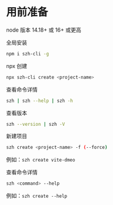 # 用前准备

node 版本 14.18+ 或 16+ 或更高

全局安装

```bash
npm i szh-cli -g
```

npx 创建

```bash
npx szh-cli create <project-name>
```

查看命令详情

```bash
szh | szh --help | szh -h
```

查看版本

```bash
szh --version | szh -V
```

新建项目

```bash
szh create <project-name> -f (--force)
```

例如：`szh create vite-dmeo`

查看命令详情

```bash
szh <command> --help
```

例如：`szh create --help`
